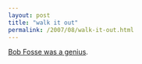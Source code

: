```yaml
---
layout: post
title: "walk it out"
permalink: /2007/08/walk-it-out.html
---
```


<p><a href="http://www.youtube.com/watch?v=NIGbhPLZmjY">Bob Fosse was a genius</a>.</p>



